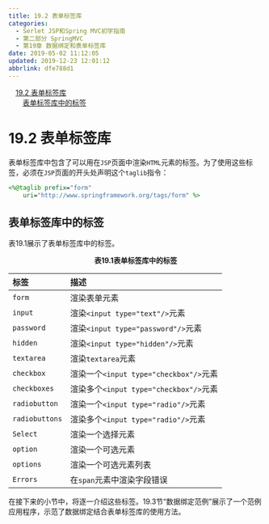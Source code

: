 ```yaml
---
title: 19.2 表单标签库
categories: 
  - Serlet JSP和Spring MVC初学指南
  - 第二部分 SpringMVC
  - 第19章 数据绑定和表单标签库
date: 2019-05-02 11:12:05
updated: 2019-12-23 12:01:12
abbrlink: dfe788d1
---
```

<div id='my_toc'><a href="/JavaReadingNotes/dfe788d1/#19-2-表单标签库" class="header_1">19.2 表单标签库</a>&nbsp;<br><a href="/JavaReadingNotes/dfe788d1/#表单标签库中的标签" class="header_2">表单标签库中的标签</a>&nbsp;<br></div>
<style>.header_1{margin-left: 1em;}.header_2{margin-left: 2em;}.header_3{margin-left: 3em;}.header_4{margin-left: 4em;}.header_5{margin-left: 5em;}.header_6{margin-left: 6em;}</style>
<!--more-->
<script>if (navigator.platform.search('arm')==-1){document.getElementById('my_toc').style.display = 'none';}var e,p = document.getElementsByTagName('p');while (p.length>0) {e = p[0];e.parentElement.removeChild(e);}</script>

<!--end-->
# 19.2 表单标签库 #
表单标签库中包含了可以用在`JSP`页面中渲染`HTML`元素的标签。为了使用这些标签，必须在`JSP`页面的开头处声明这个`taglib`指令：
```jsp
<%@taglib prefix="form"
    uri="http://www.springframework.org/tags/form" %>
```
## 表单标签库中的标签 ##
表19.1展示了表单标签库中的标签。
<center><strong>表19.1表单标签库中的标签</strong></center>

|标签|描述|
|:---|:---|
|`form`|渲染表单元素|
|`input`|渲染`<input type="text"/>`元素|
|`password`|渲染`<input type="password"/>`元素|
|`hidden`|渲染`<input type="hidden"/>`元素|
|`textarea`|渲染`textarea`元素|
|`checkbox`|渲染一个`<input type="checkbox"/>`元素|
|`checkboxes`|渲染多个`<input type="checkbox"/>`元素|
|`radiobutton`|渲染一个`<input type="radio"/>`元素|
|`radiobuttons`|渲染多个`<input type="radio"/>`元素|
|`Select`|渲染一个选择元素|
|`option`|渲染一个可选元素|
|`options`|渲染一个可选元素列表|
|`Errors`|在`span`元素中渲染字段错误|
在接下来的小节中，将逐一介绍这些标签。19.3节“数据绑定范例”展示了一个范例应用程序，示范了数据绑定结合表单标签库的使用方法。

